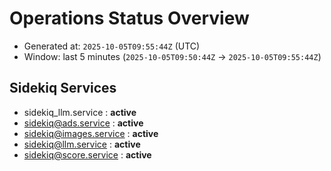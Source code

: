 # Operations Status Overview

- Generated at: `2025-10-05T09:55:44Z` (UTC)
- Window: last 5 minutes (`2025-10-05T09:50:44Z` → `2025-10-05T09:55:44Z`)

## Sidekiq Services
- sidekiq_llm.service : **active**
- sidekiq@ads.service : **active**
- sidekiq@images.service : **active**
- sidekiq@llm.service : **active**
- sidekiq@score.service : **active**


